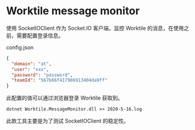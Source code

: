 # Worktile message monitor

使用 SocketIOClient 作为 Socket.IO 客户端，监控 Worktile 的消息，在使用之前，需要配置登录信息。

config.json

```json
{
  "domain": "at",
  "user": "xxx",
  "password": "password",
  "teamId": "567b66f417986913404da9ff"
}

```

此配置的值可以通过浏览器登录 Worktile 获取到。

```
dotnet Worktile.MessageMonitor.dll >> 2020-5-16.log
```

此款工具主要是为了测试 SocketIOClient 的稳定性。
